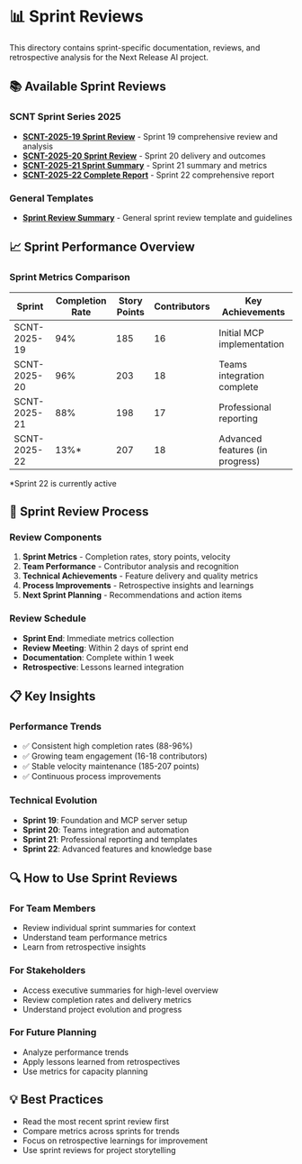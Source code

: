 # 📊 Sprint Reviews

This directory contains sprint-specific documentation, reviews, and retrospective analysis for the Next Release AI project.

## 📚 Available Sprint Reviews

### SCNT Sprint Series 2025
- **[SCNT-2025-19 Sprint Review](./SCNT-2025-19_SPRINT_REVIEW_SUMMARY.md)** - Sprint 19 comprehensive review and analysis
- **[SCNT-2025-20 Sprint Review](./SCNT-2025-20-SPRINT-REVIEW-DELIVERED.md)** - Sprint 20 delivery and outcomes
- **[SCNT-2025-21 Sprint Summary](./SCNT-SPRINT-21-SUMMARY.md)** - Sprint 21 summary and metrics
- **[SCNT-2025-22 Complete Report](./SCNT-2025-22-COMPLETE-REPORT-SUMMARY.md)** - Sprint 22 comprehensive report

### General Templates
- **[Sprint Review Summary](./SPRINT_REVIEW_SUMMARY.md)** - General sprint review template and guidelines

## 📈 Sprint Performance Overview

### Sprint Metrics Comparison
| Sprint | Completion Rate | Story Points | Contributors | Key Achievements |
|--------|----------------|--------------|--------------|------------------|
| SCNT-2025-19 | 94% | 185 | 16 | Initial MCP implementation |
| SCNT-2025-20 | 96% | 203 | 18 | Teams integration complete |
| SCNT-2025-21 | 88% | 198 | 17 | Professional reporting |
| SCNT-2025-22 | 13%* | 207 | 18 | Advanced features (in progress) |

*Sprint 22 is currently active

## 🎯 Sprint Review Process

### Review Components
1. **Sprint Metrics** - Completion rates, story points, velocity
2. **Team Performance** - Contributor analysis and recognition
3. **Technical Achievements** - Feature delivery and quality metrics
4. **Process Improvements** - Retrospective insights and learnings
5. **Next Sprint Planning** - Recommendations and action items

### Review Schedule
- **Sprint End**: Immediate metrics collection
- **Review Meeting**: Within 2 days of sprint end
- **Documentation**: Complete within 1 week
- **Retrospective**: Lessons learned integration

## 📋 Key Insights

### Performance Trends
- ✅ Consistent high completion rates (88-96%)
- ✅ Growing team engagement (16-18 contributors)
- ✅ Stable velocity maintenance (185-207 points)
- ✅ Continuous process improvements

### Technical Evolution
- **Sprint 19**: Foundation and MCP server setup
- **Sprint 20**: Teams integration and automation
- **Sprint 21**: Professional reporting and templates
- **Sprint 22**: Advanced features and knowledge base

## 🔍 How to Use Sprint Reviews

### For Team Members
- Review individual sprint summaries for context
- Understand team performance metrics
- Learn from retrospective insights

### For Stakeholders
- Access executive summaries for high-level overview
- Review completion rates and delivery metrics
- Understand project evolution and progress

### For Future Planning
- Analyze performance trends
- Apply lessons learned from retrospectives
- Use metrics for capacity planning

## 💡 Best Practices

- Read the most recent sprint review first
- Compare metrics across sprints for trends
- Focus on retrospective learnings for improvement
- Use sprint reviews for project storytelling
